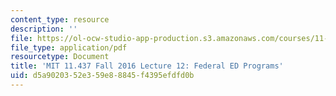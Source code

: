 ```yaml
---
content_type: resource
description: ''
file: https://ol-ocw-studio-app-production.s3.amazonaws.com/courses/11-437-financing-economic-development-fall-2016/d5a9020352e359e88845f4395efdfd0b_MIT11_437F16_Lec12.pdf
file_type: application/pdf
resourcetype: Document
title: 'MIT 11.437 Fall 2016 Lecture 12: Federal ED Programs'
uid: d5a90203-52e3-59e8-8845-f4395efdfd0b
---
```


